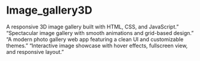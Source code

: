 # Image_gallery3D
A responsive 3D image gallery built with HTML, CSS, and JavaScript.”  “Spectacular image gallery with smooth animations and grid-based design.”  “A modern photo gallery web app featuring a clean UI and customizable themes.”  “Interactive image showcase with hover effects, fullscreen view, and responsive layout.”
